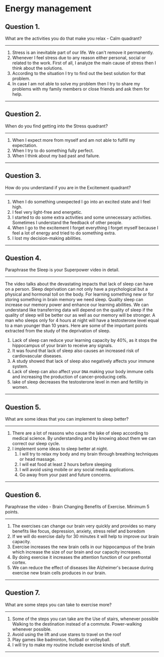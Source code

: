 # Energy management

## Question 1.
What are the activities you do that make you relax - Calm quadrant?
___

1. Stress is an inevitable part of our life. We can't remove it permanently. 
2. Whenever I feel stress due to any reason either personal, social or related to the work. First of all, I analyze the main cause of stress then I think about the solutions.
3. According to the situation I try to find out the best solution for that problem.
4. In case I am not able to solve my problem then I try to share my problems with my family members or close friends and ask them for help.
***

## Question 2.
When do you find getting into the Stress quadrant?
___

1. When I expect more from myself and am not able to fulfill my expectation.
2. When I try to do something fully perfect.
3. When I think about my bad past and failure.
***

## Question 3.
How do you understand if you are in the Excitement quadrant?
___
1. When I do something unexpected I go into an excited state and I feel high. 
2. I feel very light-free and energetic.
3. I started to do some extra activities and some unnecessary activities.
Sometimes I understand the feedback of other people.
5. When I go to the excitement I forget everything I forget myself because I feel a lot of energy and tried to do something extra. 
6. I lost my decision-making abilities.
***

## Question 4.
Paraphrase the Sleep is your Superpower video in detail.
___
The video talks about the devastating impacts that lack of sleep can have on a person. Sleep deprivation can not only have a psychological but a physical and hormonal toll on the body. For learning something new or for storing something in brain memory we need sleep.
Quality sleep can increase our memory power and enhance our learning abilities. We can understand like transferring data will depend on the quality of sleep if the quality of sleep will be better our as well as our memory will be stronger. A man who sleeps only for 4 hours at night will have a testosterone level equal to a man younger than 10 years. Here are some of the important points extracted from the study of the deprivation of sleep.

1. Lack of sleep can reduce your learning capacity by 40%, as it stops the hippocampus of your brain to receive any signals.
2. It was found that lack of sleep also causes an increased risk of cardiovascular diseases.
3. A study showed that lack of sleep also negatively affects your immune system.
4. Lack of sleep can also affect your `DNA` making your body immune cells and increasing the production of cancer-producing cells.
5. lake of sleep decreases the testosterone level in men and fertility in women. 
***

## Question 5.
What are some ideas that you can implement to sleep better?
___
1. There are a lot of reasons who cause the lake of sleep according to medical science. By understanding and by knowing about them we can correct our sleep cycle.
2. I implement some ideas to sleep better at night.
    1. I will try to relax my body and my brain through breathing techniques or head massage.
    2. I will eat food at least 2 hours before sleeping
    3. I will avoid using mobile or any social media applications.
    4. Go away from your past and future concerns.
***

## Question 6.
Paraphrase the video - Brain Changing Benefits of Exercise. Minimum 5 points.
___
1. The exercises can change our brain very quickly and provides so many benefits like focus, depression, anxiety, stress relief and boredom
2. If we will do exercise daily for 30 minutes it will help to improve our brain capacity.
3. Exercise increases the new brain cells in our hippocampus of the brain which increase the size of our brain and our capacity increases.
4. By doing exercise it increases the attention function of our prefrontal cortex.
5. We can reduce the effect of diseases like Alzheimer's because during exercise new brain cells produces in our brain.
***

## Question 7.
What are some steps you can take to exercise more?
___
1. Some of the steps you can take are the Use of stairs, whenever possible
Walking to the destination instead of a commute.
Power-walking whenever possible.
2. Avoid using the lift and use stares to travel on the roof
3. Play games like badminton, football or volleyball.
4. I will try to make my routine include exercise kinds of stuff.
***